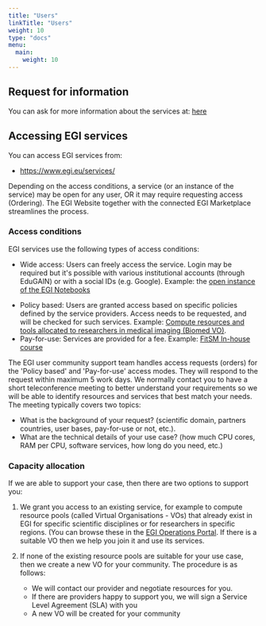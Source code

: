 ```yaml
---
title: "Users"
linkTitle: "Users"
weight: 10
type: "docs"
menu:
  main:
    weight: 10
---
```


## Request for information

You can ask for more information about the services at: [here](https://www.egi.eu/more-information/)

## Accessing EGI services

You can access EGI services from:

* https://www.egi.eu/services/ 

Depending on the access conditions, a service (or an instance of the service) may be open
for any user, OR it may require requesting access (Ordering). The EGI Website together with
the connected EGI Marketplace streamlines the process.  

### Access conditions

EGI services use the following types of access conditions:
- Wide access: Users can freely access the service. Login may be required but it's possible
   with various institutional accounts (through EduGAIN) or with a social IDs (e.g. Google). 
   Example: the [open instance of the EGI Notebooks](https://notebooks.egi.eu/)
*  Policy based: Users are granted access based on specific policies defined by the service providers. Access needs to be requested, and will be checked for such services. Example: [Compute resources and tools allocated to researchers in medical imaging (Biomed VO)](http://lsgc.org/biomed.html).
* Pay-for-use: Services are provided for a fee. Example: [FitSM In-house course](https://www.egi.eu/services/fitsm-training/in-house-training/) 

The EGI user community support team handles access requests (orders) for the 'Policy 
based' and 'Pay-for-use' access modes. They will respond to the request within maximum
5 work days. We normally contact you to have a short teleconference meeting to better
understand your requirements so we will be able to identify resources and services
that best match your needs. The meeting typically covers two topics:
- What is the background of your request? (scientific domain, partners countries, 
   user bases, pay-for-use or not, etc.). 
- What are the technical details of your use case? (how much CPU cores, RAM per CPU, 
   software services, how long do you need, etc.)

### Capacity allocation

If we are able to support your case, then there are two options to support you: 
1. We grant you access to an existing service, for example to compute resource pools
    (called Virtual Organisations - VOs) that already exist in EGI for specific scientific 
    disciplines or for researchers in specific regions. (You can browse these in the 
    [EGI Operations Portal](https://operations-portal.egi.eu/vo/). If there is a suitable 
    VO then we help you join it and use its services. 

1. If none of the existing resource pools are suitable for your use case, then we create a
   new VO for your community. The procedure is as follows:
   * We will contact our provider and negotiate resources for you.
   - If there are providers happy to support you, we will sign a Service Level Agreement (SLA) with you
   * A new VO will be created for your community
